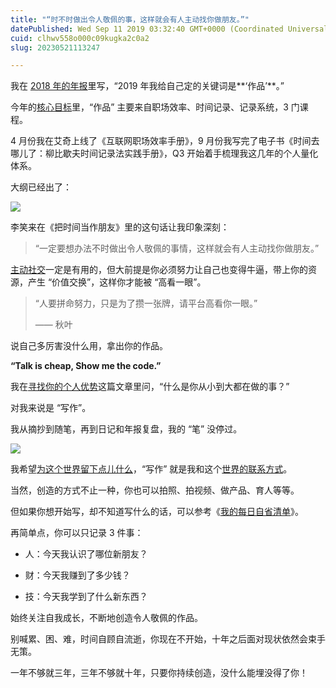 ```yaml
---
title: "“时不时做出令人敬佩的事，这样就会有人主动找你做朋友。”"
datePublished: Wed Sep 11 2019 03:32:40 GMT+0000 (Coordinated Universal Time)
cuid: clhwv558o000c09kugka2c0a2
slug: 20230521113247

---
```


我在 [2018 年的年报](http://mp.weixin.qq.com/s?__biz=MzI3MzU5MDA1OQ==&mid=2247484912&idx=1&sn=519ec99d5c06564d02b9376b5eb895bc&chksm=eb21b7b4dc563ea2f9152c31eda1f0de4013cc6970192cb5594da174349246c611349990f935&scene=21#wechat_redirect)里写，“2019 年我给自己定的关键词是**‘作品’**。”

今年的[核心目标](http://mp.weixin.qq.com/s?__biz=MzI3MzU5MDA1OQ==&mid=2247484761&idx=1&sn=1a82efaf1c323e75b13b1e5745fc28c1&chksm=eb21b71ddc563e0b38b315878995cd6f26b5265c50e66be2961b7c17382e8b284dc5add5604c&scene=21#wechat_redirect)里，“作品” 主要来自职场效率、时间记录、记录系统，3 门课程。

4 月份我在艾奇上线了《互联网职场效率手册》，9 月份我写完了电子书《时间去哪儿了：柳比歇夫时间记录法实践手册》，Q3 开始着手梳理我这几年的个人量化体系。

大纲已经出了：

![](https://cdn.hashnode.com/res/hashnode/image/upload/v1684639933529/8afa209b-e390-4271-ad07-6c9894649a51.png)

李笑来在《把时间当作朋友》里的这句话让我印象深刻：

> “一定要想办法不时做出令人敬佩的事情，这样就会有人主动找你做朋友。”

[主动社交](http://mp.weixin.qq.com/s?__biz=MzI3MzU5MDA1OQ==&mid=2247485421&idx=1&sn=6f3c507fe7a2d4ceaa6cfc212ecad792&chksm=eb21b5a9dc563cbf5ac41c74d75f2e23a17afce7b66312d9bff16c671f57f7ff36127efed46f&scene=21#wechat_redirect)一定是有用的，但大前提是你必须努力让自己也变得牛逼，带上你的资源，产生 “价值交换”，这样你才能被 “高看一眼”。

> “人要拼命努力，只是为了攒一张牌，请平台高看你一眼。”
> 
> —— 秋叶

说自己多厉害没什么用，拿出你的作品。

**“Talk is cheap, Show me the code.”**

我在[寻找你的个人优势](http://mp.weixin.qq.com/s?__biz=MzI3MzU5MDA1OQ==&mid=2247485835&idx=1&sn=078098a47ff23858af525ba41593b5bb&chksm=eb21bbcfdc5632d9ca8f964654aed22c0fe45af2a44a36493ad60c7b3535c6554eb1b30b4004&scene=21#wechat_redirect)这篇文章里问，“什么是你从小到大都在做的事？”

对我来说是 “写作”。

我从摘抄到随笔，再到日记和年报复盘，我的 “笔” 没停过。

![](https://cdn.hashnode.com/res/hashnode/image/upload/v1684639939351/df146ec5-42ba-4a78-b51c-a7d01cbc520b.png)

我希望[为这个世界留下点儿什么](http://mp.weixin.qq.com/s?__biz=MzI3MzU5MDA1OQ==&mid=2247485152&idx=1&sn=63acbd015770119d0de5d4da01d2b615&chksm=eb21b4a4dc563db21e0d22e0d6cc3d4c4f8c82e5e7e50632bfdc2acb0bb3d62dd3fb5aab87e4&scene=21#wechat_redirect)，“写作” 就是我和这个[世界的联系方式](http://mp.weixin.qq.com/s?__biz=MzI3MzU5MDA1OQ==&mid=2247484663&idx=1&sn=04f0a87ec799f88f8cb1020b8b529e65&chksm=eb21b6b3dc563fa51126c73fbd133af2541bbd09fc948bb8ca8280574f2383f8a489ac821292&scene=21#wechat_redirect)。

当然，创造的方式不止一种，你也可以拍照、拍视频、做产品、育人等等。

但如果你想开始写，却不知道写什么的话，可以参考《[我的每日自省清单](http://mp.weixin.qq.com/s?__biz=MzI3MzU5MDA1OQ==&mid=2247485714&idx=1&sn=4b957feaca820f62904448b3dc2b3033&chksm=eb21bb56dc563240fca878b08cf4a6db5b8da36a4db846e113f2723c62cf39e68ceecc54b62f&scene=21#wechat_redirect)》。

再简单点，你可以只记录 3 件事：

* 人：今天我认识了哪位新朋友？
    
* 财：今天我赚到了多少钱？
    
* 技：今天我学到了什么新东西？
    

始终关注自我成长，不断地创造令人敬佩的作品。

别喊累、困、难，时间自顾自流逝，你现在不开始，十年之后面对现状依然会束手无策。

一年不够就三年，三年不够就十年，只要你持续创造，没什么能埋没得了你！
